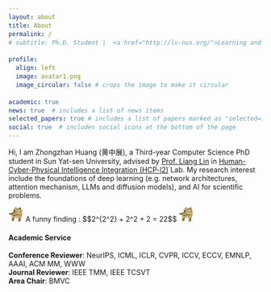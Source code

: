 ```yaml
---
layout: about
title: About
permalink: /
# subtitle: Ph.D. Student |  <a href="http://lv-nus.org/">Learning and Vision Lab</a>  |  <a href="https://nus.edu.sg/"> National University of Singapore</a>.

profile:
  align: left
  image: avatar1.png
  image_circular: false # crops the image to make it circular

academic: true
news: true  # includes a list of news items
selected_papers: true # includes a list of papers marked as "selected={true}"
social: true  # includes social icons at the bottom of the page
---
```

<!-- https://fangggf.github.io/ -->

<!-- <div style="text-align: justify;">
<p> Hello there! My name is Shanshan Zhong, and I am a student from the School of Computer Science and Engineering at Sun Yat-sem University, advised by Professor Wushao Wen and Professor Liang Lin. <br> My research interests primarily revolve around the application and structure design of generative models (including large language models and diffusion models), attention mechanism, and multimodal technology (including multimodal recommendation and multimodal information fusion). 
</p>
</div> -->
Hi, I am Zhongzhan Huang (黄中展), a Third-year Computer Science PhD student in Sun Yat-sen University, advised by
<a href="https://scholar.google.com/citations?user=Nav8m8gAAAAJ&hl=zh-CN" target="_blank">Prof. Liang Lin</a>
in 
<a href="https://www.sysuhcp.com" target="_blank">Human-Cyber-Physical Intelligence Integration (HCP-l2)</a>
Lab.
My research interest include the foundations of deep learning (e.g. network architectures, attention mechanism, LLMs and diffusion models), and AI for scientific problems. 
<br>

<!-- $$🚀 = \int_{🌔}^🌒 💪 d⌛$$ -->
<img src="https://github.com/dedekinds/dedekinds.github.io/raw/main/_pages/doge_dance.gif" width="30">
 A funny finding  :    $$2^{2^2} + 2^2 + 2 = 22$$ <img src="https://github.com/dedekinds/dedekinds.github.io/raw/main/_pages/doge_dance.gif" width="30">


<!-- Recently, I try to think about how to apply artificial intelligence technology to science problems (e.g. physics, society, medical, mathematics and so on), and make meaningful AI work for human society. -->
<!-- <br> -->

<!-- The life can be what you want it to be. Right? &#128170; -->

<!-- href="{{ site.resume_path | prepend: 'https://ghliu.github.io/assets/pdf/' }} -->
<!-- TODO update resume -->
<!-- See my full resume here. -->

  <h4>Academic Service</h4>
  <b>Conference Reviewer</b>: NeurIPS, ICML, ICLR, CVPR, ICCV, ECCV, EMNLP, AAAI, ACM MM, WWW<br/>
  <b>Journal Reviewer</b>: IEEE TMM, IEEE TCSVT<br/>
  <b>Area Chair</b>: BMVC
